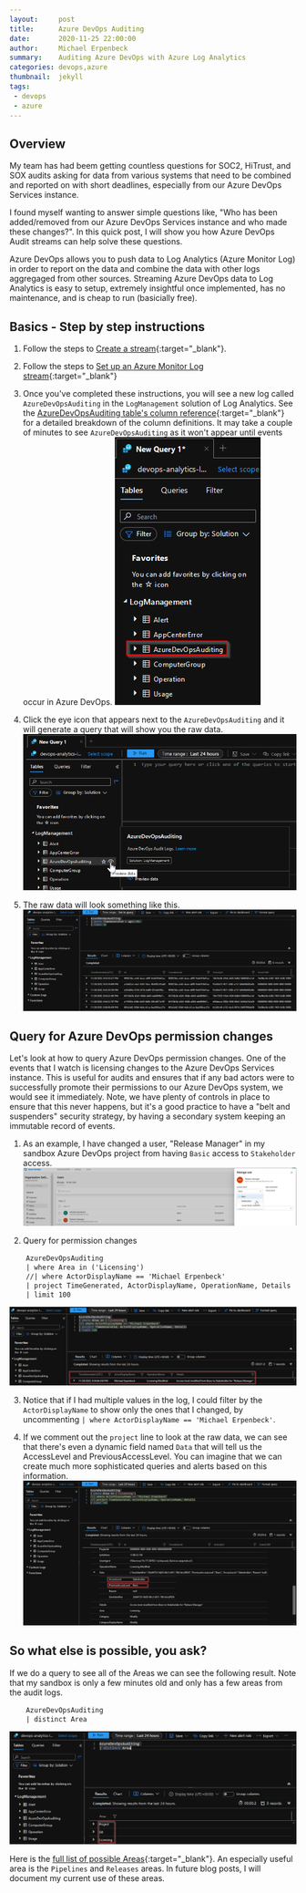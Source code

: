 ```yaml
---
layout:     post
title:      Azure DevOps Auditing
date:       2020-11-25 22:00:00
author:     Michael Erpenbeck
summary:    Auditing Azure DevOps with Azure Log Analytics
categories: devops,azure
thumbnail:  jekyll
tags:
 - devops
 - azure
---
```


## Overview ##

My team has had beem getting countless questions for SOC2, HiTrust, and SOX audits asking for data from various systems that need to be combined and reported on with short deadlines, especially from our Azure DevOps Services instance.

I found myself wanting to answer simple questions like, "Who has been added/removed from our Azure DevOps Services instance and who made these changes?".  In this quick post, I will show you how Azure DevOps Audit streams can help solve these questions.

Azure DevOps allows you to push data to Log Analytics (Azure Monitor Log) in order to report on the data and combine the data with other logs aggregaged from other sources. Streaming Azure DevOps data to Log Analytics is easy to setup, extremely insightful once implemented, has no maintenance, and is cheap to run (basicially free).

## Basics - Step by step instructions ##

1. Follow the steps to [Create a stream](https://docs.microsoft.com/en-us/azure/devops/organizations/audit/auditing-streaming?view=azure-devops#create-a-stream){:target="_blank"}.

2. Follow the steps to [Set up an Azure Monitor Log stream](https://docs.microsoft.com/en-us/azure/devops/organizations/audit/auditing-streaming?view=azure-devops#set-up-an-azure-monitor-log-stream){:target="_blank"}

3. Once you've completed these instructions, you will see a new log called `AzureDevOpsAuditing` in the `LogManagement` solution of Log Analytics.  See the [AzureDevOpsAuditing table's column reference](https://docs.microsoft.com/en-us/azure/azure-monitor/reference/tables/AzureDevOpsAuditing){:target="_blank"} for a detailed breakdown of the column definitions.  It may take a couple of minutes to see `AzureDevOpsAuditing` as it won't appear until events occur in Azure DevOps.
![ado-audit-1](/assets/2020-11-25-ado-auditing/ado-audit-1.png)

4. Click the eye icon that appears next to the `AzureDevOpsAuditing` and it will generate a query that will show you the raw data.
![ado-audit-2](/assets/2020-11-25-ado-auditing/ado-audit-2.png)
5. The raw data will look something like this.
![ado-audit-3](/assets/2020-11-25-ado-auditing/ado-audit-3.png)

## Query for Azure DevOps permission changes ##

Let's look at how to query Azure DevOps permission changes.  One of the events that I watch is licensing changes to the Azure DevOps Services instance.  This is useful for audits and ensures that if any bad actors were to successfully promote their permissions to our Azure DevOps system, we would see it immediately. Note, we have plenty of controls in place to ensure that this never happens, but it's a good practice to have a "belt and suspenders" security strategy, by having a secondary system keeping an immutable record of events.

1. As an example, I have changed a user, "Release Manager" in my sandbox Azure DevOps project from having `Basic` access to `Stakeholder` access.
![ado-audit-4](/assets/2020-11-25-ado-auditing/ado-audit-4.png)

2. Query for permission changes

```
    AzureDevOpsAuditing 
    | where Area in ('Licensing')
    //| where ActorDisplayName == 'Michael Erpenbeck'
    | project TimeGenerated, ActorDisplayName, OperationName, Details
    | limit 100
```
![ado-audit-5](/assets/2020-11-25-ado-auditing/ado-audit-5.png)

3. Notice that if I had multiple values in the log, I could filter by the `ActorDisplayName` to show only the ones that I changed, by uncommenting `| where ActorDisplayName == 'Michael Erpenbeck'`.

4. If we comment out the `project` line to look at the raw data, we can see that there's even a dynamic field named `Data` that will tell us the AccessLevel and PreviousAccessLevel.  You can imagine that we can create much more sophisticated queries and alerts based on this information.
![ado-audit-6](/assets/2020-11-25-ado-auditing/ado-audit-6.png)

## So what else is possible, you ask? ##

If we do a query to see all of the Areas we can see the following result.  Note that my sandbox is only a few minutes old and only has a few areas from the audit logs.
```
    AzureDevOpsAuditing 
    | distinct Area
```

![ado-audit-7](/assets/2020-11-25-ado-auditing/ado-audit-7.png)

Here is the [full list of possible Areas](https://docs.microsoft.com/en-us/azure/devops/organizations/audit/azure-devops-auditing?view=azure-devops&tabs=preview-page#areas){:target="_blank"}.  An especially useful area is the `Pipelines` and `Releases` areas.  In future blog posts, I will document my current use of these areas.